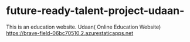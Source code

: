 # future-ready-talent-project-udaan-
This is an education website.
Udaan( Online Education Website)
https://brave-field-06bc70510.2.azurestaticapps.net
